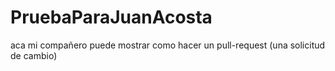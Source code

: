 # PruebaParaJuanAcosta
aca mi compañero puede mostrar como hacer un pull-request (una solicitud de cambio)
